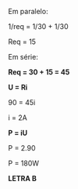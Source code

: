 Em paralelo:

1/req = 1/30 + 1/30   
  
Req = 15

Em série:

**Req = 30 + 15 = 45**

**U = Ri**  
  
90 = 45i  
  
i = 2A

**P = iU**  
  
P = 2.90  
  
P = 180W

**LETRA B**